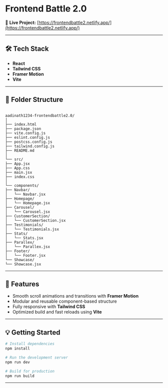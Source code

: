 
# Frontend Battle 2.0

🚀 **Live Project:** [https://frontendbattle2.netlify.app/](https://frontendbattle2.netlify.app/)


---

## 🛠 Tech Stack

- **React**
- **Tailwind CSS**
- **Framer Motion**
- **Vite**

---

## 📁 Folder Structure

```

aadinath1234-frontendbattle2.0/
│
├── index.html
├── package.json
├── vite.config.js
├── eslint.config.js
├── postcss.config.js
├── tailwind.config.js
├── README.md
│
└── src/
├── App.jsx
├── App.css
├── main.jsx
├── index.css
│
└── components/
├── Navbar/
│   └── Navbar.jsx
├── Homepage/
│   └── Homepage.jsx
├── Carousel/
│   └── Carousel.jsx
├── CustomerSection/
│   └── CustomerSection.jsx
├── Testimonials/
│   └── Testimonials.jsx
├── Stats/
│   └── Stats.jsx
├── Parallex/
│   └── Parallex.jsx
├── Footer/
│   └── Footer.jsx
└── Showcase/
└── Showcase.jsx

````

---

## 📌 Features

- Smooth scroll animations and transitions with **Framer Motion**
- Modular and reusable component-based structure
- Fully responsive with **Tailwind CSS**
- Optimized build and fast reloads using **Vite**

---

## 💡 Getting Started

```bash
# Install dependencies
npm install

# Run the development server
npm run dev

# Build for production
npm run build
````

---

